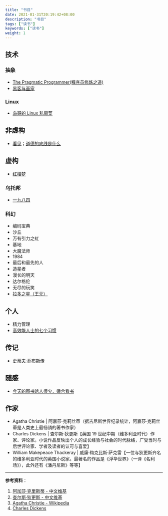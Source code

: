 ```yaml
---
title: "书目"
date: 2021-01-31T20:19:42+08:00
description: "书目"
tags: ["读书"]
keywords: ["读书"]
weight: 1
---
```


## 技术

### 抽象

- [The Pragmatic Programmer(程序员修炼之道)](/posts/the-pragmatic-programmer/)
- [黑客与画家](/posts/hackers-and-painters)

### Linux

- [鸟哥的 Linux 私房菜](/posts/birdman-linux/)

## 非虚构

- [看见](/posts/see/)；[道德的底线是什么](/posts/what-is-the-moral-bottom-line/)

## 虚构

- [红楼梦](/posts/read-hongloumeng/)

### 乌托邦

- [一九八四](/posts/read-yijiubasi)

### 科幻

- 编码宝典
- 沙丘
- 万有引力之虹
- 基地
- 大魔法师
- 1984
- 最后和最先的人
- 造星者
- 漫长的明天
- 达尔格伦
- 无尽的玩笑
- [拉多之星（王元）](/posts/la-duo-zhi-xing/)

## 个人

- 精力管理
- [高效能人士的七个习惯](/posts/the-7-habits-of-highly-effective-people/)

## 传记

- [史蒂夫·乔布斯传](/posts/steve-jobs)

## 随感

- [今天的图书馆人很少，适合看书](/posts/few-people-in-library-suitable-for-reading/)

## 作家

- Agatha Christie | 阿嘉莎·克莉丝蒂（据吉尼斯世界纪录统计，阿嘉莎·克莉丝蒂是人类史上最畅销的著书作家）
- Charles Dickens | 查尔斯·狄更斯【英国 19 世纪中期（维多利亚时代）作家、评论家。小说作品反映出个人的成长经验与社会的时代脉络，广受当时与后世评论家、学者及读者的认可与喜爱】
- William Makepeace Thackeray | 威廉·梅克比斯·萨克雷【一位与狄更斯齐名的维多利亚时代的英国小说家。最著名的作品是《浮华世界》（一译《名利场》），此外还有《潘丹尼斯》等等】

---

**参考资料**：

1. [阿加莎·克里斯蒂 - 中文维基](https://zh.wikipedia.org/wiki/%E9%98%BF%E5%8A%A0%E8%8E%8E%C2%B7%E5%85%8B%E9%87%8C%E6%96%AF%E8%92%82)
2. [查尔斯·狄更斯 - 中文维基](https://zh.wikipedia.org/wiki/%E6%9F%A5%E5%B0%94%E6%96%AF%C2%B7%E7%8B%84%E6%9B%B4%E6%96%AF)
3. [Agatha Christie - Wikipedia](https://en.wikipedia.org/wiki/Agatha_Christie)
4. [Charles Dickens](https://en.wikipedia.org/wiki/Charles_Dickens)
